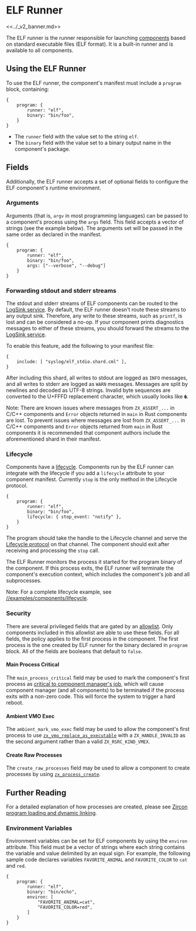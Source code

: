 # ELF Runner

<<../_v2_banner.md>>

The ELF runner is the runner responsible for launching
[components][glossary.component] based on standard executable files (ELF
format). It is a built-in runner and is available to all components.

## Using the ELF Runner

To use the ELF runner, the component's manifest must include a `program` block,
containing:

```json5
{
    program: {
        runner: "elf",
        binary: "bin/foo",
    }
}

```

- The `runner` field with the value set to the string `elf`.
- The `binary` field with the value set to a binary output name in the component's package.

## Fields

Additionally, the ELF runner accepts a set of optional fields to configure
the ELF component's runtime environment.

### Arguments

Arguments (that is, `argv` in most programming languages) can be passed to a
component's process using the `args` field. This field accepts a vector of
strings (see the example below).
The arguments set will be passed in the same order as declared in the manifest.

```json5
{
    program: {
        runner: "elf",
        binary: "bin/foo",
        args: ["--verbose", "--debug"]
    }
}
```

### Forwarding stdout and stderr streams

The stdout and stderr streams of ELF components can be routed to the
[LogSink service][logsink]. By default, the ELF runner doesn't route these
streams to any output sink. Therefore, any write to these streams, such as
`printf`, is lost and can be considered a no-op. If your component prints
diagnostics messages to either of these streams, you should forward the streams
to the [LogSink service][logsink].

To enable this feature, add the following to your manifest file:

```json5
{
    include: [ "syslog/elf_stdio.shard.cml" ],
}
```

After including this shard, all writes to stdout are logged as `INFO` messages,
and all writes to stderr are logged as `WARN` messages. Messages are split
by newlines and decoded as UTF-8 strings. Invalid byte sequences are converted
to the U+FFFD replacement character, which usually looks like `�`.

Note: There are known issues where messages from `ZX_ASSERT_...` in C/C++
components and `Error` objects returned in `main` in Rust components are lost.
To prevent issues where messages are lost from `ZX_ASSERT_...` in C/C++
components and `Error` objects returned from `main` in Rust components it is
recommended that component authors include the aforementioned shard in their
manifest.

### Lifecycle

Components have a [lifecycle][lifecycle]. Components run by the ELF runner can
integrate with the lifecycle if you add a `lifecycle` attribute to your component
manifest. Currently `stop` is the only method in the Lifecycle protocol.

```json5
{
    program: {
        runner: "elf",
        binary: "bin/foo",
        lifecycle: { stop_event: "notify" },
    }
}
```

The program should take the handle to the Lifecycle channel and serve the
[Lifecycle protocol][lc-proto] on that channel. The component should exit after
receiving and processing the `stop` call.

The ELF Runner monitors the process it started for the program binary of the
component. If this process exits, the ELF runner will terminate the component's
execution context, which includes the component's job and all subprocesses.

Note: For a complete lifecycle example, see
[//examples/components/lifecycle][lc-example].

### Security

There are several privileged fields that are gated by an
[allowlist][security-allowlist]. Only components included in this allowlist
are able to use these fields. For all fields, the policy applies to the first
process in the component. The first process is the one created by ELF runner
for the binary declared in `program` block. All of the fields are booleans
that default to `false`.

#### Main Process Critical

The `main_process_critical` field may be used to mark the component's first
process as [critical to component manager's job][job-set-critical], which will
cause component manager (and all components) to be terminated if the process
exits with a non-zero code. This will force the system to trigger a hard reboot.

#### Ambient VMO Exec
The `ambient_mark_vmo_exec` field may be used to allow the component's first
process to use [`zx_vmo_replace_as_executable`][vmo-replace] with a
`ZX_HANDLE_INVALID` as the second argument rather than a valid
`ZX_RSRC_KIND_VMEX`.

#### Create Raw Processes

The `create_raw_processes` field may be used to allow a component to create
processes by using [`zx_process_create`][process-create].

## Further Reading

For a detailed explanation of how processes are created, please see
[Zircon program loading and dynamic linking][program-loading].

### Environment Variables

Environment variables can be set for ELF components by using the `environ`
attribute. This field must be a vector of strings where each string contains
the variable and value delimited by an equal sign. For example, the following
sample code declares variables `FAVORITE_ANIMAL` and `FAVORITE_COLOR` to `cat`
and `red`.

```json5
{
    program: {
        runner: "elf",
        binary: "bin/echo",
        environ: [
            "FAVORITE_ANIMAL=cat",
            "FAVORITE_COLOR=red",
        ]
    }
}
```

[glossary.component]: /docs/glossary/README.md#component
[capability-routing]: capabilities/README.md#routing
[cml-shards]: https://fuchsia.dev/reference/cml#include
[lc-example]: /examples/components/lifecycle
[lc-proto]: /sdk/fidl/fuchsia.process.lifecycle/lifecycle.fidl
[lifecycle]: lifecycle.md
[program-loading]: /docs/concepts/process/program_loading.md
[job-set-critical]: /docs/reference/syscalls/job_set_critical.md
[job-set-policy]: /docs/reference/syscalls/job_set_policy.md
[process-create]: /docs/reference/syscalls/process_create.md
[vmo-replace]: /docs/reference/syscalls/vmo_replace_as_executable.md
[fxb-72178]: https://bugs.fuchsia.dev/p/fuchsia/issues/detail?id=72178
[fxb-72764]: https://bugs.fuchsia.dev/p/fuchsia/issues/detail?id=72764
[logsink]: /docs/development/diagnostics/logs/recording.md#logsinksyslog
[security-allowlist]: /src/security/policy/component_manager_policy.json5
<!-- TODO: the component manifest link describes v1 manifests -->
[glossary-component-manifests]: /docs/glossary/README.md#component-manifest
